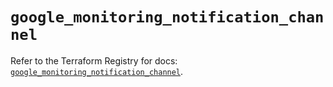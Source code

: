 # `google_monitoring_notification_channel`

Refer to the Terraform Registry for docs: [`google_monitoring_notification_channel`](https://registry.terraform.io/providers/hashicorp/google/6.24.0/docs/resources/monitoring_notification_channel).
